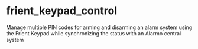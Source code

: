 # frient_keypad_control
Manage multiple PIN codes for arming and disarming an alarm system using the Frient Keypad while synchronizing the status with an Alarmo central system
